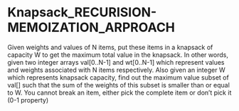 # Knapsack_RECURISION-MEMOIZATION_ARPROACH

Given weights and values of N items, put these items in a knapsack of capacity W to get the maximum total value in the knapsack. 
In other words, given two integer arrays val[0..N-1] and wt[0..N-1] which represent values and weights associated with N items respectively. 
Also given an integer W which represents knapsack capacity, find out the maximum value subset of val[] such that the sum of the weights of this subset is smaller 
than or equal to W. You cannot break an item, either pick the complete item or don’t pick it (0-1 property)
